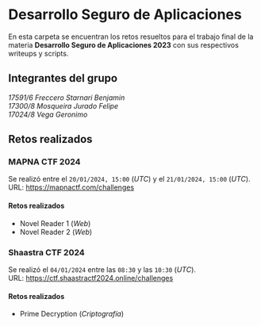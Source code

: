 # Desarrollo Seguro de Aplicaciones

En esta carpeta se encuentran los retos resueltos para el trabajo final de la materia **Desarrollo Seguro de Aplicaciones 2023** con sus respectivos writeups y scripts.

## Integrantes del grupo
*17591/6 Freccero Starnari Benjamin*  
*17300/8 Mosqueira Jurado Felipe*  
*17024/8 Vega Geronimo*  

## Retos realizados
### MAPNA CTF 2024
Se realizó entre el `20/01/2024, 15:00` (*UTC*) y el `21/01/2024, 15:00` (*UTC*).  
URL: https://mapnactf.com/challenges 
#### Retos realizados
- Novel Reader 1 (*Web*)
- Novel Reader 2 (*Web*)

### Shaastra CTF 2024
Se realizó el `04/01/2024` entre las `08:30` y las `10:30` (*UTC*).  
URL: https://ctf.shaastractf2024.online/challenges
#### Retos realizados
- Prime Decryption (*Criptografía*)
